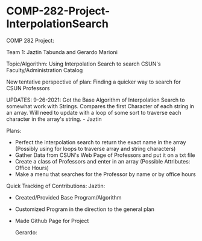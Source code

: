# COMP-282-Project-InterpolationSearch
COMP 282 Project:

Team 1: Jaztin Tabunda and Gerardo Marioni

Topic/Algorithm: Using Interpolation Search to search CSUN's
Faculty/Administration Catalog

New tentative perspective of plan: Finding a quicker way to search for CSUN Professors


UPDATES:
9-26-2021: 
Got the Base Algorithm of Interpolation Search to somewhat work with Strings. Compares the first Character of each string in an array.
Will need to update with a loop of some sort to traverse each character in the array's string. - Jaztin 




Plans:
- Perfect the interpolation search to return the exact name in the array (Possibly using for loops to traverse array and string characters)
- Gather Data from CSUN's Web Page of Professors and put it on a txt file
- Create a class of Professors and enter in an array (Possible Attributes: Office Hours)
- Make a menu that searches for the Professor by name or by office hours


Quick Tracking of Contributions:
  Jaztin:
- Created/Provided Base Program/Algorithm
- Customized Program in the direction to the general plan
- Made Github Page for Project

  Gerardo:


